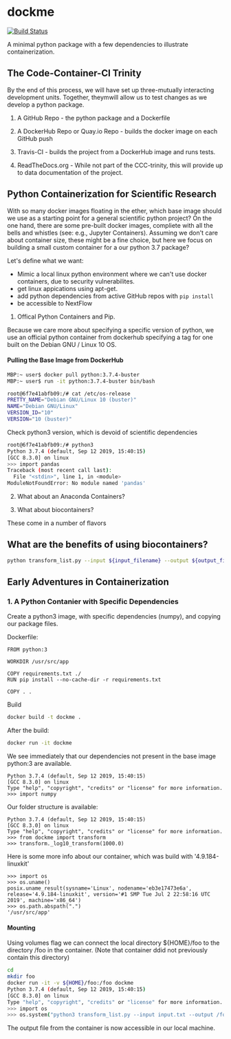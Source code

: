 # dockme

[![Build Status](https://travis-ci.com/kmayerb/dockme.svg?branch=master)](https://travis-ci.com/kmayerb/dockme)

A minimal python package with a few dependencies to illustrate containerization.

## The Code-Container-CI Trinity

By the end of this process, we will have set up three-mutually interacting development units. Together, theymwill allow us to test changes as we develop a python package.

1. A GitHub Repo - the python package and a Dockerfile

2. A DockerHub Repo or Quay.io Repo - builds the docker image on each GitHub push

3. Travis-CI - builds the project from a DockerHub image and runs tests.

4. ReadTheDocs.org - While not part of the CCC-trinity, this will provide up to data documentation of the project.


## Python Containerization for Scientific Research

With so many docker images floating in the ether, which base image should we use as a  starting point for a general scientific python project? On the one hand, there are some pre-built docker images, compliete with all the bells and whistles (see: e.g., Jupyter Containers). Assuming we don't care about container size, these might be a fine choice, but here we focus on building a small custom container for a our python 3.7 package?

Let's define what we want:

* Mimic a local linux python environment where we can't use docker containers, due to security vulnerabilites.
* get linux appications using apt-get.
* add python dependencies from active GitHub repos with `pip install` 
* be accessible to NextFlow

1. Offical Python Containers and Pip.

Because we care more about specifying a specific version of python, we use an official python container from dockerhub specifying a tag for one built on the  Debian GNU / Linux 10 OS. 

#### Pulling the Base Image from DockerHub

```bash
MBP:~ user$ docker pull python:3.7.4-buster
MBP:~ user$ run -it python:3.7.4-buster bin/bash
```
```bash
root@6f7e41abfb09:/# cat /etc/os-release
PRETTY_NAME="Debian GNU/Linux 10 (buster)"
NAME="Debian GNU/Linux"
VERSION_ID="10"
VERSION="10 (buster)"
```
Check python3 version, which is devoid of scientific dependencies
```bash
root@6f7e41abfb09:/# python3
Python 3.7.4 (default, Sep 12 2019, 15:40:15) 
[GCC 8.3.0] on linux
>>> import pandas
Traceback (most recent call last):
  File "<stdin>", line 1, in <module>
ModuleNotFoundError: No module named 'pandas'
```




2. What about an Anaconda Containers?


3. What about biocontainers?

These come in a number of flavors 


## What are the benefits of using biocontainers?







```bash
python transform_list.py --input ${input_filename} --output ${output_filename}
```

## Early Adventures in Containerization

### 1. A Python Contanier with Specific Dependencies

Create a python3 image, with specific dependencies (numpy), and copying our package files.

Dockerfile:

```
FROM python:3

WORKDIR /usr/src/app

COPY requirements.txt ./
RUN pip install --no-cache-dir -r requirements.txt

COPY . .

```

Build
```bash
docker build -t dockme .
```

After the build:
```bash
docker run -it dockme
```

We see immediately that our dependencies not present in the base image python:3
are available.
```
Python 3.7.4 (default, Sep 12 2019, 15:40:15) 
[GCC 8.3.0] on linux
Type "help", "copyright", "credits" or "license" for more information. 
>>> import numpy
```

Our folder structure is available:
```
Python 3.7.4 (default, Sep 12 2019, 15:40:15) 
[GCC 8.3.0] on linux
Type "help", "copyright", "credits" or "license" for more information. 
>>> from dockme import transform
>>> transform._log10_transform(1000.0)
```

Here is some more info about our container, which was build with '4.9.184-linuxkit'
```
>>> import os
>>> os.uname()
posix.uname_result(sysname='Linux', nodename='eb3e17473e6a', release='4.9.184-linuxkit', version='#1 SMP Tue Jul 2 22:58:16 UTC 2019', machine='x86_64')
>>> os.path.abspath(".")
'/usr/src/app'
```

#### Mounting 

Using volumes flag we can connect the local directory ${HOME}/foo to 
the directory /foo in the container. (Note that container ddid not previously contain this directory)

```bash
cd 
mkdir foo
docker run -it -v ${HOME}/foo:/foo dockme
Python 3.7.4 (default, Sep 12 2019, 15:40:15) 
[GCC 8.3.0] on linux
Type "help", "copyright", "credits" or "license" for more information.
>>> import os
>>> os.system("python3 transform_list.py --input input.txt --output /foo/foo_output.txt")
```
The output file from the container is now accessible in our local machine.











